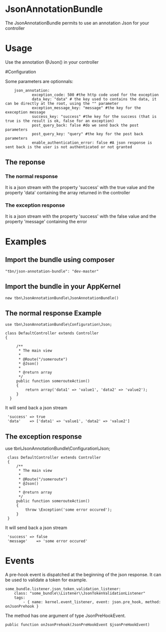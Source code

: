 JsonAnnotationBundle
=================

The JsonAnnotationBundle permits to use an annotation Json for your controller

# Usage

Use the annotation @Json() in your controller

#Configuration

Some parameters are optionnals:

		json_annotation:
				exception_code: 500 #the http code used for the exception
            	data_key: "data" # the key used to contains the data, it can be directly at the root, using the "" parameter
            	exception_message_key: "message" #the key for the exeception message
            	success_key: "success" #the key for the success (that is true is the result is ok, false for an exception)
            	post_query_back: false #do we send back the post parameters
            	post_query_key: "query" #the key for the post back parameters
                enable_authentication_error: false #A json response is sent back is the user is not authenticated or not granted



## The reponse

### The normal response
It is a json stream with the property 'success' with the true value and the property 'data' containing the array returned in the controller
### The exception response
It is a json stream with the property 'success' with the false value and the property 'message' containing the error
# Examples
## Import the bundle using composer
    "tbn/json-annotation-bundle": "dev-master"
## Import the bundle in your AppKernel
    new tbn\JsonAnnotationBundle\JsonAnnotationBundle()
## The normal response Example

    use tbn\JsonAnnotationBundle\Configuration\Json;

    class DefaultController extends Controller
    {

         /**
          * The main view
          *
          * @Route("/someroute")
          * @Json()
          *
          * @return array
          */
         public function somerouteAction()
         {
  	         return array('data1' => 'value1', 'data2' => 'value2');
         }
      }

It will send back a json stream

     'success' => true
     'data'    => ['data1' => 'value1', 'data2' => 'value2']

## The exception response

 use tbn\JsonAnnotationBundle\Configuration\Json;

     class DefaultController extends Controller
     {
         /**
          * The main view
          *
          * @Route("/someroute")
          * @Json()
          *
          * @return array
          */
         public function somerouteAction()
         {
    	     throw \Exception('some error occured');
         }
     }

It will send back a json stream

     'success' => false
     'message'    => 'some error occured'


# Events

A pre-hook event is dispatched at the beginning of the json response. It can be used to validate a token for example.

    some_bundle.listener.json_token_validation_listener:
        class: "some_bundle\\Listener\\JsonTokenValidationListener"
        tags:
            - { name: kernel.event_listener, event: json.pre_hook, method: onJsonPrehook }

The method has one argument of type JsonPreHookEvent.

	public function onJsonPrehook(JsonPreHookEvent $jsonPreHookEvent)